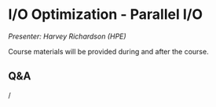 # I/O Optimization - Parallel I/O

*Presenter: Harvey Richardson (HPE)*

Course materials will be provided during and after the course.

<!--
-   Slides available on LUMI as:
    -   `/appl/local/training/4day-20231003/files/LUMI-4day-20231003-4_04_IO_Optimization_Parallel_IO.pdf`
    -   `/project/project_465000524/slides/HPE/14_Python_Frameworks.pdf` (temporary, for the lifetime of the project)
-   Recording available on LUMI as:
    `/appl/local/training/4day-20231003/recordings/4_04_IO_Optimization_Parallel_IO.mp4`

These materials can only be distributed to actual users of LUMI (active user account).


## Links

-   The [ExaIO project](https://www.exascaleproject.org/research-project/exaio/) paper
    ["Transparent Asynchronous Parallel I/O Using Background Threads"](https://doi.org/10.1109/TPDS.2021.3090322).
-->


## Q&A

/
